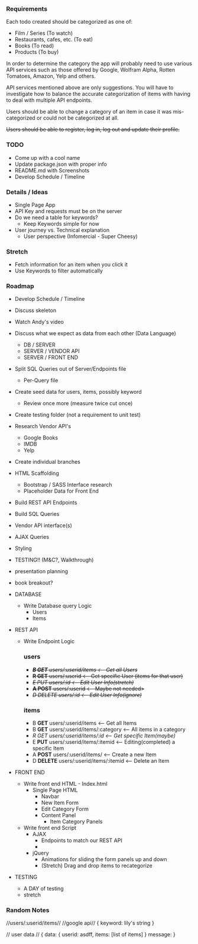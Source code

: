 ### Requirements

Each todo created should be categorized as one of:

  * Film / Series (To watch)
  * Restaurants, cafes, etc. (To eat)
  * Books (To read)
  * Products (To buy)

In order to determine the category the app will probably need to use various API services such as those offered by Google, Wolfram Alpha, Rotten Tomatoes, Amazon, Yelp and others.

API services mentioned above are only suggestions. You will have to investigate how to balance the accurate categorization of items with having to deal with multiple API endpoints.

Users should be able to change a category of an item in case it was mis-categorized or could not be categorized at all.

<s>Users should be able to register, log in, log out and update their profile.</s>

### TODO

* Come up with a cool name
* Update package.json with proper info
* README.md with Screenshots
* Develop Schedule / Timeline

### Details / Ideas

* Single Page App
* API Key and requests must be on the server
* Do we need a table for keywords?
  * Keep Keywords simple for now
* User journey vs. Technical explanation
  * User perspective (Infomercial - Super Cheesy)

### Stretch

* Fetch information for an item when you click it
* Use Keywords to filter automatically

### Roadmap

* Develop Schedule / Timeline
* Discuss skeleton
* Watch Andy's video
* Discuss what we expect as data from each other (Data Language)
  * DB / SERVER
  * SERVER / VENDOR API
  * SERVER / FRONT END
* Split SQL Queries out of Server/Endpoints file
  * Per-Query file
* Create seed data for users, items, possibly keyword
  * Review once more (measure twice cut once)
* Create testing folder (not a requirement to unit test)
* Research Vendor API's
  * Google Books
  * IMDB
  * Yelp
* Create individual branches

* HTML Scaffolding
  * Bootstrap / SASS Interface research
  * Placeholder Data for Front End
* Build REST API Endpoints
* Build SQL Queries

* Vendor API interface(s)
* AJAX Queries
* Styling

* TESTING!! (M&C?, Walkthrough)
* presentation planning
* book breakout?


* DATABASE
  * Write Database query Logic
    * Users
    * Items

* REST API

  * Write Endpoint Logic

    ### users
    * <s>***B GET** users/:userid/items               <-- Get all Users*</s>
    * <s>**R GET**  users/:userid                     <-- Get specific User (items for that user)</s>
    * <s>*E PUT     users/:id                         <-- Edit User Info(stretch)*</s>
    * <s>**A POST** users/:userid                     <-- Maybe not needed></s>
    * <s>*D DELETE  users/:id                         <-- Edit User Info(ignore)*</s>

    ### items

    * B **GET**     users/:userid/items               <-- Get all Items
    * B **GET**     users/:userid/items/:category     <-- All items in a category
    * *R GET        users/:userid/items/:id           <-- Get specific Item(maybe)*
    * E **PUT**     users/:userid/items/:itemid       <-- Editing(completed) a specific Item
    * A **POST**    users/:userid/items/              <-- Create a new Item
    * D **DELETE**  users/:userid/items/:itemid       <-- Delete an Item

* FRONT END
  * Write front end HTML - Index.html
    * Single Page HTML
      * Navbar
      * New Item Form
      * Edit Category Form
      * Content Panel
        * Item Category Panels
  * Write front end Script 
    * AJAX
      * Endpoints to match our REST API
      * 
    * jQuery
      * Animations for sliding the form panels up and down
      * (Stretch) Drag and drop items to recategorize

* TESTING
  * A DAY of testing 
  * stretch


### Random Notes

//users/:userid/items//
//google api//
{
  keyword: lily's string
}

// user data //
{
  data: {
    userid: asdff,
    items: [list of items]
  }
  message:
}

